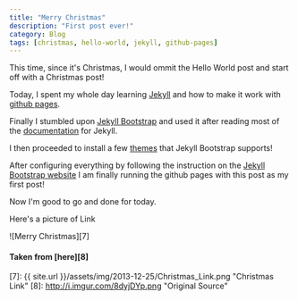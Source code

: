 ```yaml
---
title: "Merry Christmas"
description: "First post ever!"
category: Blog
tags: [christmas, hello-world, jekyll, github-pages]
---
```


This time, since it's Christmas, I would ommit the Hello World post and start off with a Christmas post!

Today, I spent my whole day learning [Jekyll][1] and how to make it work with [github pages][2].

Finally I stumbled upon [Jekyll Bootstrap][3] and used it after reading most of the [documentation][4] for Jekyll.

I then proceeded to install a few [themes][5] that Jekyll Bootstrap supports!

After configuring everything by following the instruction on the [Jekyll Bootstrap website][6] I am finally running the github pages with this post as my first post!

Now I'm good to go and done for today.

Here's a picture of Link

![Merry Christmas][7]

#### Taken from [here][8] ####

[1]: http://jekyllrb.com/ "Jekyll"
[2]: http://pages.github.com "Github Pages"
[3]: http://jekyllbootstrap.com/ "Jekyll Bootstrap"
[4]: http://jekyllrb.com/docs/home/ "Jekyll Documentation"
[5]: http://jekyllbootstrap.com/usage/jekyll-theming.html "Jekyll Bootstrap themes"
[6]: http://jekyllbootstrap.com/usage/jekyll-quick-start.html "Jekyll Bootstrap Quickstart"
[7]: {{ site.url }}/assets/img/2013-12-25/Christmas_Link.png "Christmas Link"
[8]: http://i.imgur.com/8dyjDYp.png "Original Source"
